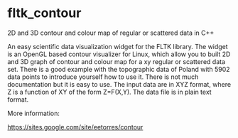 # fltk_contour
2D and 3D contour and colour map of regular or scattered data in C++

An easy scientific data visualization widget for the FLTK library. The widget is an OpenGL based contour visualizer for Linux, which allow you to built 2D and 3D graph of contour and colour map for a xy regular or scattered data set. There is a good example with the topographic data of Poland with 5902 data points to introduce yourself how to use it. There is not much documentation but it is easy to use. The input data are in XYZ format, where Z is a function of XY of the form Z=F(X,Y). The data file is in plain text format.

More information:

https://sites.google.com/site/eetorres/contour
